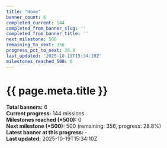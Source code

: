 ```yaml
---
title: "Home"
banner_count: 6
completed_current: 144
completed_from_banner_slug: ''
completed_from_banner_title: ''
next_milestone: 500
remaining_to_next: 356
progress_pct_to_next: 28.8
last_updated: '2025-10-19T15:34:10Z'
milestones_reached_500: 0
---
```

# {{ page.meta.title }}

<!-- BANNER-STATS:START -->
**Total banners:** 6  
**Current progress:** 144 missions  
**Milestones reached (×500):** 0  
**Next milestone (×500):** 500 (remaining: 356, progress: 28.8%)  
**Latest banner at this progress:** -  
**Last updated:** 2025-10-19T15:34:10Z
<!-- BANNER-STATS:END -->